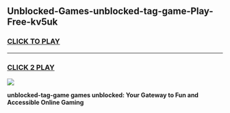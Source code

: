 
## Unblocked-Games-unblocked-tag-game-Play-Free-kv5uk
<h3>
<a href="https://premium76.site?title=unblocked-tag-game&ref=20A">CLICK TO PLAY</a></h3>
<hr>

<h3>
<a href="https://premium76.site?title=unblocked-tag-game&ref=20A">CLICK 2 PLAY</a>
  
</h3>

<a href="https://premium76.site?title=unblocked-tag-game&ref=20A"><img src="https://clearcache.store/games.png"></a>


**unblocked-tag-game games unblocked: Your Gateway to Fun and Accessible Online Gaming**
